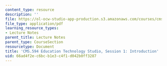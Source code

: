 ```yaml
---
content_type: resource
description: ''
file: https://ol-ocw-studio-app-production.s3.amazonaws.com/courses/cms-594-education-technology-studio-spring-2019/66ad4f2ec6bcb1e3c4f1d042b0ff3287_MITCMS_594S19_ses1.pdf
file_type: application/pdf
learning_resource_types:
- Lecture Notes
parent_title: Lecture Notes
parent_type: CourseSection
resourcetype: Document
title: 'CMS.594 Education Technology Studio, Session 1: Introduction'
uid: 66ad4f2e-c6bc-b1e3-c4f1-d042b0ff3287
---
```

